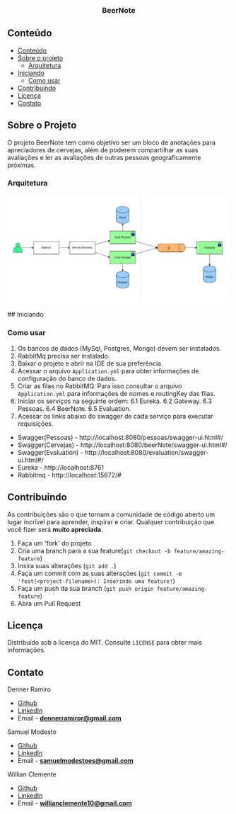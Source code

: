 <br />
<p align="center">
  <h3 align="center">BeerNote</h3>
</p>

<!-- TABLE OF CONTENTS -->

## Conteúdo

- [Conteúdo](#Conteúdo)
- [Sobre o projeto](#Sobre-o-Projeto)
  - [Arquitetura](#Arquitetura)
- [Iniciando](#Iniciando)
  - [Como usar](#Como-usar)
- [Contribuindo](#Contribuindo)
- [Licença](#Licença)
- [Contato](#Contato)

## Sobre o Projeto
O projeto BeerNote tem como objetivo ser um bloco de anotações para apreciadores de cervejas, além de poderem compartilhar as suas avaliações e ler as avaliações de outras pessoas geograficamente próximas.
### Arquitetura
<p align="center">
  <a href="https://github.com/SamuelModesto">
      <img alt="Java-Solid" src="https://github.com/SamuelModesto/Assets/blob/master/Imagens%20BeerNote/ArquiteturaBeerNote.jpeg" />
  </a>
</p>
## Iniciando


### Como usar
1. Os bancos de dados (MySql, Postgres, Mongo) devem ser instalados.
2. RabbitMq precisa ser instalado.
3. Baixar o projeto e abrir na IDE de sua preferência.
4. Acessar o arquivo `Application.yml` para obter informações de configuração do banco de dados.
5. Criar as filas no RabbitMQ. Para isso consultar o arquivo `Application.yml` para informações de nomes e routingKey das filas.
6. Iniciar os serviços na seguinte ordem:
  6.1 Eureka.
  6.2 Gateway.
  6.3 Pessoas.
  6.4 BeerNote.
  6.5 Evaluation.
7. Acessar os links abaixo do swagger de cada serviço para executar requisições.

- Swagger(Pessoas) - http://localhost:8080/pessoas/swagger-ui.html#/
- Swagger(Cervejas) - http://localhost:8080/beerNote/swagger-ui.html#/
- Swagger(Evaluation) - http://localhost:8080/evaluation/swagger-ui.html#/
- Eureka - http://localhost:8761
- Rabbitmq - http://localhost:15672/#


## Contribuindo

As contribuições são o que tornam a comunidade de código aberto um lugar incrível para aprender, inspirar e criar. Qualquer contribuição que você fizer será **muito apreciada**.

1. Faça um 'fork' do projeto
2. Cria uma branch para a sua feature(`git checkout -b feature/amazing-feature`)
3. Insira suas alterações (`git add .`)
4. Faça um commit com as suas alterações (`git commit -m 'feat(<project-filename>): Inserindo uma feature!`)
5. Faça um push da sua branch (`git push origin feature/amazing-feature`)
6. Abra um Pull Request

## Licença

Distribuído sob a licença do MIT. Consulte `LICENSE` para obter mais informações.

## Contato

Denner Ramiro
- [Github](https://github.com/DennerRR) 
- [LinkedIn](https://www.linkedin.com/in/denner-ramiro-ribeiro-795960200/)
- Email - **dennerramiror@gmail.com**

Samuel Modesto 
- [Github](https://github.com/SamuelModesto) 
- [LinkedIn](https://www.linkedin.com/in/samuelmodesto)
- Email - **samuelmodestoes@gmail.com**

Willian Clemente
- [Github](https://github.com/WillianGiovanni) 
- [LinkedIn](https://www.linkedin.com/in/willian-clemente-b873b41b2/)
- Email - **willianclemente10@gmail.com**
